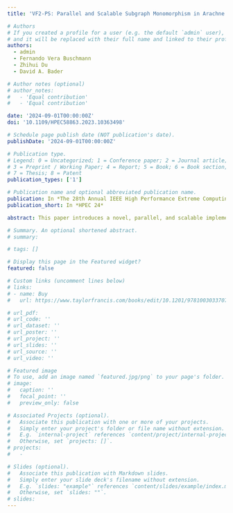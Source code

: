 ```yaml
---
title: 'VF2-PS: Parallel and Scalable Subgraph Monomorphism in Arachne'

# Authors
# If you created a profile for a user (e.g. the default `admin` user), write the username (folder name) here
# and it will be replaced with their full name and linked to their profile.
authors:
  - admin
  - Fernando Vera Buschmann
  - Zhihui Du
  - David A. Bader

# Author notes (optional)
# author_notes:
#   - 'Equal contribution'
#   - 'Equal contribution'

date: '2024-09-01T00:00:00Z'
doi: '10.1109/HPEC58863.2023.10363498'

# Schedule page publish date (NOT publication's date).
publishDate: '2024-09-01T00:00:00Z'

# Publication type.
# Legend: 0 = Uncategorized; 1 = Conference paper; 2 = Journal article;
# 3 = Preprint / Working Paper; 4 = Report; 5 = Book; 6 = Book section;
# 7 = Thesis; 8 = Patent
publication_types: ['1']

# Publication name and optional abbreviated publication name.
publication: In *The 28th Annual IEEE High Performance Extreme Computing Conferenc*
publication_short: In *HPEC 24*

abstract: This paper introduces a novel, parallel, and scalable implementation of the VF2 algorithm for subgraph monomorphism developed in the high-productivity language Chapel. Efficient graph analysis in large and complex network datasets is crucial across numerous scientific domains. We address this need through our enhanced VF2 implementation, widely utilized in subgraph matching, and integrating it into Arachne—a Python-accessible, open-source, large-scale graph analysis framework. Leveraging the parallel computing capabilities of modern hardware architectures, our implementation achieves significant performance improvements. Benchmarks on synthetic and real-world datasets, including social, communication, and neuroscience networks, demonstrate speedups of up to 97X on 128 cores, compared to existing Python-based tools like NetworkX and DotMotif, which do not exploit parallelization. Our results on large-scale graphs demonstrate scalability and efficiency, establishing it as a viable tool for subgraph monomorphism, the backbone of numerous graph analytics such as motif counting and enumeration. Arachne, including our VF2 implementation, can be found on GitHub: https://github.com/Bears-R-Us/arkouda-njit.

# Summary. An optional shortened abstract.
# summary:

# tags: []

# Display this page in the Featured widget?
featured: false

# Custom links (uncomment lines below)
# links:
# - name: Buy
#   url: https://www.taylorfrancis.com/books/edit/10.1201/9781003033707/massive-graph-analytics-david-bader

# url_pdf:
# url_code: ''
# url_dataset: ''
# url_poster: ''
# url_project: ''
# url_slides: ''
# url_source: ''
# url_video: ''

# Featured image
# To use, add an image named `featured.jpg/png` to your page's folder.
# image:
#   caption: ''
#   focal_point: ''
#   preview_only: false

# Associated Projects (optional).
#   Associate this publication with one or more of your projects.
#   Simply enter your project's folder or file name without extension.
#   E.g. `internal-project` references `content/project/internal-project/index.md`.
#   Otherwise, set `projects: []`.
# projects:
#   -

# Slides (optional).
#   Associate this publication with Markdown slides.
#   Simply enter your slide deck's filename without extension.
#   E.g. `slides: "example"` references `content/slides/example/index.md`.
#   Otherwise, set `slides: ""`.
# slides:
---
```


<!-- {{% callout note %}}
Click the _Cite_ button above to demo the feature to enable visitors to import publication metadata into their reference management software.
{{% /callout %}}

{{% callout note %}}
Create your slides in Markdown - click the _Slides_ button to check out the example.
{{% /callout %}}

Supplementary notes can be added here, including [code, math, and images](https://wowchemy.com/docs/writing-markdown-latex/). -->
